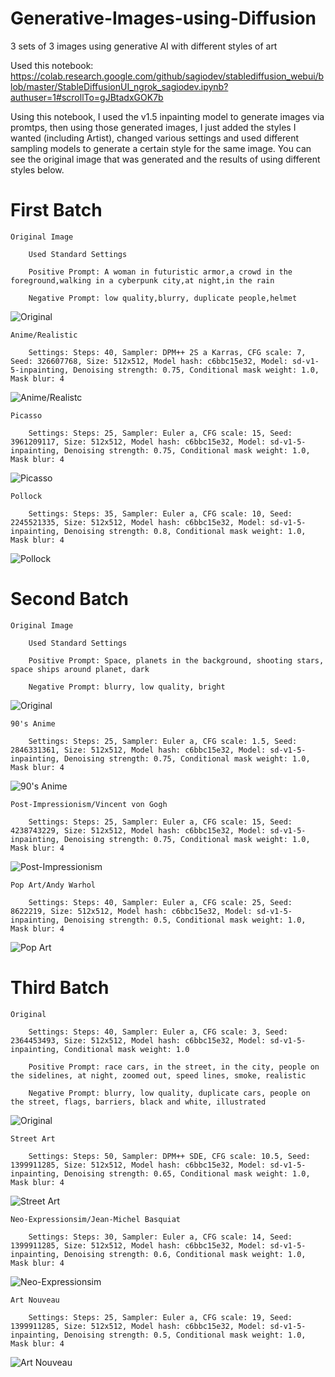 # Generative-Images-using-Diffusion
3 sets of 3 images using generative AI with different styles of art

Used this notebook: https://colab.research.google.com/github/sagiodev/stablediffusion_webui/blob/master/StableDiffusionUI_ngrok_sagiodev.ipynb?authuser=1#scrollTo=gJBtadxGOK7b

Using this notebook, I used the v1.5 inpainting model to generate images via promtps, then using those generated images, I just added the styles I wanted (including Artist), changed various settings and used different sampling models to generate a certain style for the same image. You can see the original image that was generated and the results of using different styles below. 

# First Batch

    Original Image

        Used Standard Settings

        Positive Prompt: A woman in futuristic armor,a crowd in the foreground,walking in a cyberpunk city,at night,in the rain

        Negative Prompt: low quality,blurry, duplicate people,helmet

![Original](https://github.com/JGonzalez249/Generative-Images-using-Diffusion/blob/master/img/00000-613250346-A%20woman%20in%20fut.png)

    Anime/Realistic

        Settings: Steps: 40, Sampler: DPM++ 2S a Karras, CFG scale: 7, Seed: 326607768, Size: 512x512, Model hash: c6bbc15e32, Model: sd-v1-5-inpainting, Denoising strength: 0.75, Conditional mask weight: 1.0, Mask blur: 4

![Anime/Realistc](https://github.com/JGonzalez249/Generative-Images-using-Diffusion/blob/master/img/futureWomanAnime.png)

    Picasso

        Settings: Steps: 25, Sampler: Euler a, CFG scale: 15, Seed: 3961209117, Size: 512x512, Model hash: c6bbc15e32, Model: sd-v1-5-inpainting, Denoising strength: 0.75, Conditional mask weight: 1.0, Mask blur: 4

![Picasso](https://github.com/JGonzalez249/Generative-Images-using-Diffusion/blob/master/img/futureWomanPicasso.png)

    Pollock

        Settings: Steps: 35, Sampler: Euler a, CFG scale: 10, Seed: 2245521335, Size: 512x512, Model hash: c6bbc15e32, Model: sd-v1-5-inpainting, Denoising strength: 0.8, Conditional mask weight: 1.0, Mask blur: 4

![Pollock](https://github.com/JGonzalez249/Generative-Images-using-Diffusion/blob/master/img/futureWomanPollock.png)

# Second Batch

    Original Image

        Used Standard Settings

        Positive Prompt: Space, planets in the background, shooting stars, space ships around planet, dark

        Negative Prompt: blurry, low quality, bright

![Original](https://github.com/JGonzalez249/Generative-Images-using-Diffusion/blob/master/img/spaceOriginal.png)

    90's Anime

        Settings: Steps: 25, Sampler: Euler a, CFG scale: 1.5, Seed: 2846331361, Size: 512x512, Model hash: c6bbc15e32, Model: sd-v1-5-inpainting, Denoising strength: 0.75, Conditional mask weight: 1.0, Mask blur: 4


![90's Anime](https://github.com/JGonzalez249/Generative-Images-using-Diffusion/blob/master/img/spaceAnime.png)

    Post-Impressionism/Vincent von Gogh

        Settings: Steps: 25, Sampler: Euler a, CFG scale: 15, Seed: 4238743229, Size: 512x512, Model hash: c6bbc15e32, Model: sd-v1-5-inpainting, Denoising strength: 0.75, Conditional mask weight: 1.0, Mask blur: 4

![Post-Impressionism](https://github.com/JGonzalez249/Generative-Images-using-Diffusion/blob/master/img/spacePostImpress.png)

    Pop Art/Andy Warhol

        Settings: Steps: 40, Sampler: Euler a, CFG scale: 25, Seed: 8622219, Size: 512x512, Model hash: c6bbc15e32, Model: sd-v1-5-inpainting, Denoising strength: 0.5, Conditional mask weight: 1.0, Mask blur: 4

![Pop Art](https://github.com/JGonzalez249/Generative-Images-using-Diffusion/blob/master/img/spacePop.png)

# Third Batch

    Original

        Settings: Steps: 40, Sampler: Euler a, CFG scale: 3, Seed: 2364453493, Size: 512x512, Model hash: c6bbc15e32, Model: sd-v1-5-inpainting, Conditional mask weight: 1.0

        Positive Prompt: race cars, in the street, in the city, people on the sidelines, at night, zoomed out, speed lines, smoke, realistic

        Negative Prompt: blurry, low quality, duplicate cars, people on the street, flags, barriers, black and white, illustrated

![Original](https://github.com/JGonzalez249/Generative-Images-using-Diffusion/blob/master/img/raceCarOriginal.png)


    Street Art

        Settings: Steps: 50, Sampler: DPM++ SDE, CFG scale: 10.5, Seed: 1399911285, Size: 512x512, Model hash: c6bbc15e32, Model: sd-v1-5-inpainting, Denoising strength: 0.65, Conditional mask weight: 1.0, Mask blur: 4

![Street Art](https://github.com/JGonzalez249/Generative-Images-using-Diffusion/blob/master/img/raceCarStreet.png)


    Neo-Expressionsim/Jean-Michel Basquiat

        Settings: Steps: 30, Sampler: Euler a, CFG scale: 14, Seed: 1399911285, Size: 512x512, Model hash: c6bbc15e32, Model: sd-v1-5-inpainting, Denoising strength: 0.6, Conditional mask weight: 1.0, Mask blur: 4

![Neo-Expressionsim](https://github.com/JGonzalez249/Generative-Images-using-Diffusion/blob/master/img/raceCarNeoEx.png)

    Art Nouveau

        Settings: Steps: 25, Sampler: Euler a, CFG scale: 19, Seed: 1399911285, Size: 512x512, Model hash: c6bbc15e32, Model: sd-v1-5-inpainting, Denoising strength: 0.5, Conditional mask weight: 1.0, Mask blur: 4

![Art Nouveau](https://github.com/JGonzalez249/Generative-Images-using-Diffusion/blob/master/img/raceCarNou.png)






